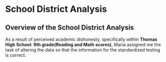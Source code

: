 # School District Analysis

 ## Overview of the School District Analysis
As a result of perceived academic dishonesty, specifically within **Thomas High School: 9th grade(Reading and Math scores)**, Maria assigned me the task of altering the data so that the information for the standardized testing is correct. 
